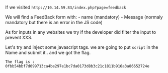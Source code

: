 If we visited `http://10.14.59.83/index.php?page=feedback`

We will find a FeedBack form with: 
	- name (mandatory)
	- Message (normaly mandatory but there is an error in the JS code)

As for inputs in any websites we try if the developer did filter the input to prevent XXS.

Let's try and inject some javascript tags. we are going to put `script` in the Name and submit it.. and we got the flag.

```
The flag is : 0fbb54bbf7d099713ca4be297e1bc7da0173d8b3c21c1811b916a3a86652724e
```